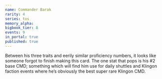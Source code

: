```yaml
---
name: Commander Barak
rarity: 4
series: tos
memory_alpha:
bigbook_tier: 8
events: 9
in_portal: true
published: true
---
```


Between his three traits and eerily similar proficiency numbers, it looks like someone forgot to finish making this card. The one stat that pops is his #2 base CMD; something which will find him use for daily shuttles and Klingon faction events where he’s obviously the best super rare Klingon CMD.
